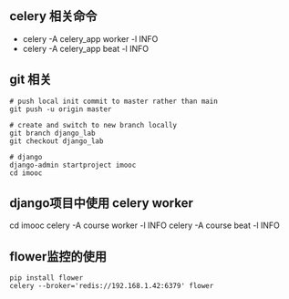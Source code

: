 
## celery 相关命令
* celery -A celery_app worker -l INFO
* celery -A celery_app beat -l INFO

## git 相关
```shell
# push local init commit to master rather than main 
git push -u origin master

# create and switch to new branch locally
git branch django_lab
git checkout django_lab

# django 
django-admin startproject imooc
cd imooc
```

## django项目中使用 celery worker
cd imooc
celery -A course worker -l INFO
celery -A course beat -l INFO

## flower监控的使用
```shell
pip install flower
celery --broker='redis://192.168.1.42:6379' flower

```
